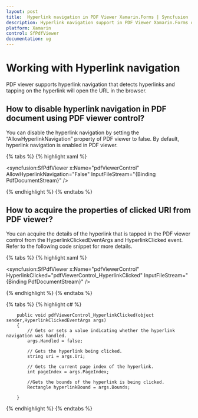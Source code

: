 ```yaml
---
layout: post
title:  Hyperlink navigation in PDF Viewer Xamarin.Forms | Syncfusion
description: Hyperlink navigation support in PDF Viewer Xamarin.Forms detects hyperlinks present in PDF and on tapping it, will open the URL in the browser.
platform: Xamarin
control: SfPdfViewer
documentation: ug
---
```


# Working with Hyperlink navigation

PDF viewer supports hyperlink navigation that detects hyperlinks and tapping on the hyperlink will open the URL in the browser.


## How to disable hyperlink navigation in PDF document using PDF viewer control?

You can disable the hyperlink navigation by setting the “AllowHyperlinkNavigation” property of PDF viewer to false. By default, hyperlink navigation is enabled in PDF viewer.

{% tabs %}
{% highlight xaml %}

<syncfusion:SfPdfViewer x:Name="pdfViewerControl" AllowHyperlinkNavigation="False" InputFileStream="{Binding PdfDocumentStream}" />

{% endhighlight %}
{% endtabs %}

## How to acquire the properties of clicked URI from PDF viewer?

You can acquire the details of the hyperlink that is tapped in the PDF viewer control from the HyperlinkClickedEventArgs and HyperlinkClicked event. Refer to the following code snippet for more details.

{% tabs %}
{% highlight xaml %}

<syncfusion:SfPdfViewer x:Name="pdfViewerControl" HyperlinkClicked="pdfViewerControl_HyperlinkClicked"  InputFileStream="{Binding PdfDocumentStream}" />

{% endhighlight %}
{% endtabs %}

{% tabs %}
{% highlight c# %}

        public void pdfViewerControl_HyperlinkClicked(object sender,HyperlinkClickedEventArgs args)
        {
			// Gets or sets a value indicating whether the hyperlink navigation was handled.
            args.Handled = false;

			// Gets the hyperlink being clicked.
            string uri = args.Uri;

			// Gets the current page index of the hyperlink.
            int pageIndex = args.PageIndex;

			//Gets the bounds of the hyperlink is being clicked.
            Rectangle hyperlinkBound = args.Bounds;

        }


{% endhighlight %}
{% endtabs %}
